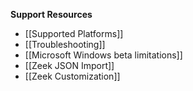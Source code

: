 **Support Resources**
* [[Supported Platforms]]
* [[Troubleshooting]]
* [[Microsoft Windows beta limitations]]
* [[Zeek JSON Import]]
* [[Zeek Customization]]
